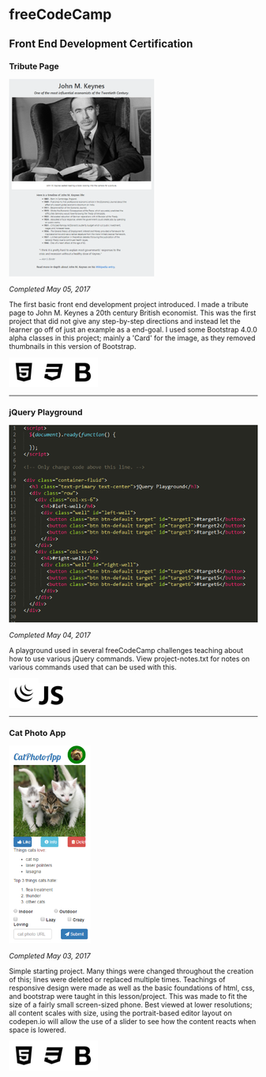 # freeCodeCamp
## Front End Development Certification

### Tribute Page
<a href="https://codepen.io/Sulph/full/XRavGG/"><img src="https://raw.githubusercontent.com/Squibs/freeCodeCamp/master/Images/screenshot-tribute-page.png" height="400" alt="Screenshot of John M. Keynes tribute page."></a>

<em>Completed May 05, 2017</em>

The first basic front end development project introduced. I made a tribute page to John M. Keynes a 20th century British economist. This was the first project that did not give any step-by-step directions and instead let the learner go off of just an example as a end-goal. I used some Bootstrap 4.0.0 alpha classes in this project; mainly a 'Card' for the image, as they removed thumbnails in this version of Bootstrap.

<img src="https://raw.githubusercontent.com/Squibs/freeCodeCamp/master/Images/icon-html5.png" height="60" alt="HTML5 Icon"><img src="https://raw.githubusercontent.com/Squibs/freeCodeCamp/master/Images/icon-css3.png" height="60" alt="CSS3 Icon"><img src="https://raw.githubusercontent.com/Squibs/freeCodeCamp/master/Images/icon-bootstrap.png" height="60" alt="Bootstrap Icon">

---

### jQuery Playground
<a href="https://github.com/Squibs/freeCodeCamp/tree/master/Front%20End%20Development%20Certificaiton/jquery-playground"><img src="https://raw.githubusercontent.com/Squibs/freeCodeCamp/master/Images/screenshot-jquery-playground.png" height="400" alt="Screenshot of jQuery Playground html and jQuery source code."></a>

<em>Completed May 04, 2017</em>

A playground used in several freeCodeCamp challenges teaching about how to use various jQuery commands. View project-notes.txt for notes on various commands used that can be used with this.

<img src="https://raw.githubusercontent.com/Squibs/freeCodeCamp/master/Images/icon-jquery.png" height="60" alt="jQuery Icon"><img src="https://raw.githubusercontent.com/Squibs/freeCodeCamp/master/Images/icon-javascript.png" height="50" alt="JavaScript Icon">

---

### Cat Photo App
<a href="https://codepen.io/Sulph/pen/qmPGwq"><img src="https://raw.githubusercontent.com/Squibs/freeCodeCamp/master/Images/screenshot-cat-photo-app.png" height="400" alt="Screenshot of a cat photo app built with html"></a>

<em>Completed May 03, 2017</em>

Simple starting project. Many things were changed throughout the creation of this; lines were deleted or replaced multiple times. Teachings of responsive design were made as well as the basic foundations of html, css, and bootstrap were taught in this lesson/project. This was made to fit the size of a fairly small screen-sized phone. Best viewed at lower resolutions; all content scales with size, using the portrait-based editor layout on codepen.io will allow the use of a slider to see how the content reacts when space is lowered.

<img src="https://raw.githubusercontent.com/Squibs/freeCodeCamp/master/Images/icon-html5.png" height="60" alt="HTML5 Icon"><img src="https://raw.githubusercontent.com/Squibs/freeCodeCamp/master/Images/icon-css3.png" height="60" alt="CSS3 Icon"><img src="https://raw.githubusercontent.com/Squibs/freeCodeCamp/master/Images/icon-bootstrap.png" height="60" alt="Bootstrap Icon">
